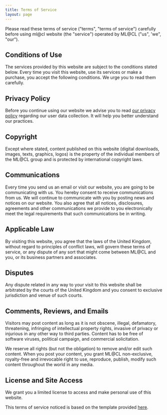```yaml
---
title: Terms of Service
layout: page
---
```


Please read these terms of service ("terms", "terms of service") carefully before using ml@cl website (the "service") operated by ML@CL ("us", 'we", "our").

## Conditions of Use

The services provided by this website are subject to the conditions stated below. Every time you visit this website, use its services or make a purchase, you accept the following conditions. We urge you to read them carefully.

## Privacy Policy

Before you continue using our website we advise you to read [our privacy policy](./privacy.html)  regarding our user data collection. It will help you better understand our practices.

## Copyright

Except where stated, content published on this website (digital downloads, images, texts, graphics, logos) is the property of the individual members of the ML@CL group and is protected by international copyright laws. 

## Communications

Every time you send us an email or visit our website, you are going to be communicating with us. You hereby consent to receive communications from us. We will continue to communicate with you by posting news and notices on our website. You also agree that all notices, disclosures, agreements and other communications we provide to you electronically meet the legal requirements that such communications be in writing.

## Applicable Law

By visiting this website, you agree that the laws of the United Kingdom, without regard to principles of conflict laws, will govern these terms of service, or any dispute of any sort that might come between ML@CL and you, or its business partners and associates.

## Disputes

Any dispute related in any way to your visit to this website shall be arbitrated by the courts of the United Kingdom and you consent to exclusive jurisdiction and venue of such courts.

## Comments, Reviews, and Emails

Visitors may post content as long as it is not obscene, illegal, defamatory, threatening, infringing of intellectual property rights, invasive of privacy or injurious in any other way to third parties. Content has to be free of software viruses, political campaign, and commercial solicitation.

We reserve all rights (but not the obligation) to remove and/or edit such content. When you post your content, you grant ML@CL non-exclusive, royalty-free and irrevocable right to use, reproduce, publish, modify such content throughout the world in any media.

## License and Site Access

We grant you a limited license to access and make personal use of this website.

This terms of service noticed is based on the template provided [here](https://www.websitepolicies.com/blog/sample-terms-service-template).
